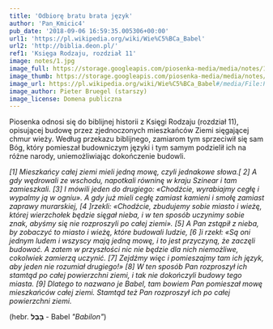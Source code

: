 ```yaml
---
title: 'Odbiorę bratu brata język'
author: 'Pan_Kmicic4'
pub_date: '2018-09-06 16:59:35.005306+00:00'
url1: 'https://pl.wikipedia.org/wiki/Wie%C5%BCa_Babel'
url2: 'http://biblia.deon.pl/'
ref1: 'Księga Rodzaju, rozdział 11'
image: notes/1.jpg
image_full: https://storage.googleapis.com/piosenka-media/media/notes/1.jpg
image_thumb: https://storage.googleapis.com/piosenka-media/media/notes/1.jpg.0x300_q85_upscale.jpg
image_url: https://pl.wikipedia.org/wiki/Wie%C5%BCa_Babel#/media/File:Pieter_Bruegel_the_Elder_-_The_Tower_of_Babel_(Vienna)_-_Google_Art_Project_-_edited.jpg
image_author: Pieter Bruegel (starszy)
image_license: Domena publiczna
---
```


Piosenka odnosi się do biblijnej historii z Księgi Rodzaju \(rozdział 11\), opisującej budowę przez zjednoczonych mieszkańców Ziemi sięgającej chmur wieży. Według przekazu biblijnego, zamiarom tym sprzeciwił się sam Bóg, który pomieszał budowniczym języki i tym samym podzielił ich na różne narody, uniemożliwiając dokończenie budowli.

_\[1\] Mieszkańcy całej ziemi mieli jedną mowę, czyli jednakowe słowa.\[ 2\]        A gdy wędrowali ze wschodu, napotkali równinę w kraju Szinear i tam zamieszkali. \[3\] I mówili jeden do drugiego: «Chodźcie, wyrabiajmy cegłę      i wypalmy ją w ogniu». A gdy już mieli cegłę zamiast kamieni i smołę zamiast zaprawy murarskiej, \[4 \]rzekli: «Chodźcie, zbudujemy sobie miasto i wieżę, której wierzchołek będzie sięgał nieba, i w ten sposób uczynimy sobie znak, abyśmy się nie rozproszyli po całej ziemi»._ 
_\[5\] A Pan zstąpił z nieba, by zobaczyć to miasto i wieżę, które budowali ludzie, \[6 \]i rzekł: «Są oni jednym ludem i wszyscy mają jedną mowę, i to jest przyczyną, że zaczęli budować. A zatem w przyszłości nic nie będzie dla nich niemożliwe, cokolwiek zamierzą uczynić. \[7\] Zejdźmy więc i pomieszajmy tam ich język, aby jeden nie rozumiał drugiego!»_ 
_\[8\] W ten sposób Pan rozproszył ich stamtąd po całej powierzchni ziemi, i tak nie dokończyli budowy tego miasta. \[9\] Dlatego to nazwano je Babel, tam bowiem Pan pomieszał mowę mieszkańców całej ziemi. Stamtąd też Pan rozproszył ich po całej powierzchni ziemi._ 

\(hebr. **בָּבֶל** \- Babel _"Babilon"_\)